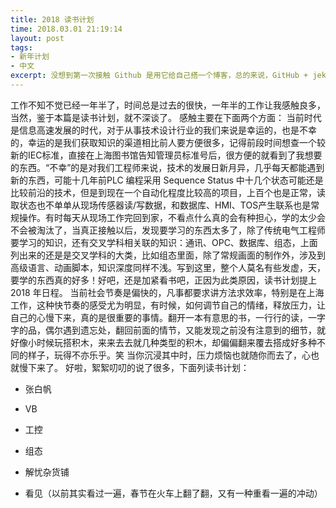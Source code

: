 ```yaml
---
title: 2018 读书计划
time: 2018.03.01 21:19:14
layout: post
tags:
- 新年计划
- 中文
excerpt: 没想到第一次接触 Github 是用它给自己搭一个博客，总的来说，GitHub + jekyll 都是我比较陌生的，在本文中，零零碎碎记录一些在搭博客过程中遇到的一些小问题。
---
```


工作不知不觉已经一年半了，时间总是过去的很快，一年半的工作让我感触良多，当然，鉴于本篇是读书计划，就不深谈了。
感触主要在下面两个方面：
当前时代是信息高速发展的时代，对于从事技术设计行业的我们来说是幸运的，也是不幸的，幸运的是我们获取知识的渠道相比前人要方便很多，记得前段时间想查一个较新的IEC标准，直接在上海图书馆告知管理员标准号后，很方便的就看到了我想要的东西。“不幸”的是对我们工程师来说，技术的发展日新月异，几乎每天都能遇到新的东西，可能十几年前PLC 编程采用 Sequence Status 中十几个状态可能还是比较前沿的技术，但是到现在一个自动化程度比较高的项目，上百个也是正常，读取状态也不单单从现场传感器读/写数据，和数据库、HMI、TOS产生联系也是常规操作。有时每天从现场工作完回到家，不看点什么真的会有种担心，学的太少会不会被淘汰了，当真正接触以后，发现要学习的东西太多了，除了传统电气工程师要学习的知识，还有交叉学科相关联的知识：通讯、OPC、数据库、组态，上面列出来的还是是交叉学科的大类，比如组态里面，除了常规画面的制作外，涉及到高级语言、动画脚本，知识深度同样不浅。写到这里，整个人莫名有些发虚，天，要学的东西真的好多！好吧，还是加紧看书吧，正因为此类原因，读书计划提上 2018 年日程。
当前社会节奏是偏快的，凡事都要求讲方法求效率，特别是在上海工作，这种快节奏的感受尤为明显，有时候，如何调节自己的情绪，释放压力，让自己的心慢下来，真的是很重要的事情。翻开一本有意思的书，一行行的读，一字字的品，偶尔遇到遗忘处，翻回前面的情节，又能发现之前没有注意到的细节，就好像小时候玩搭积木，来来去去就几种类型的积木，却偏偏翻来覆去搭成好多种不同的样子，玩得不亦乐乎。笑
当你沉浸其中时，压力烦恼也就随你而去了，心也就慢下来了。
好啦，絮絮叨叨的说了很多，下面列读书计划：
- 张白帆
- VB
- 工控
- 组态

- 解忧杂货铺
- 看见（以前其实看过一遍，春节在火车上翻了翻，又有一种重看一遍的冲动）
